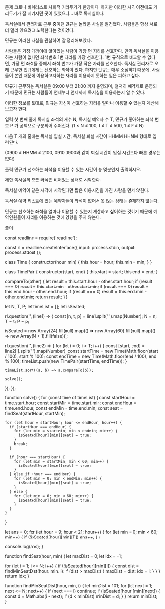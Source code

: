 문제
코로나 바이러스로 사회적 거리두기가 한창이다. 하지만 이러한 시국 이전에도 거리두기가 잘 지켜지던 곳이 있었으니... 바로 독서실이다.

독서실에서 관리자로 근무 중이던 민규는 놀라운 사실을 발견했다. 사람들은 항상 서로 더 멀리 앉으려고 노력한다는 것이었다.

민규는 이러한 사실을 관찰하여 잘 정리해보았다.

사람들은 가장 가까이에 앉아있는 사람이 가장 먼 자리를 선호한다. 만약 독서실을 이용하는 사람이 없다면 좌석번호 1번 자리를 가장 선호한다.
1번 규칙으로 비교할 수 없다면, 가장 먼 좌석들 중에서 좌석 번호가 가장 작은 자리를 선호한다.
독서실 관리자로 오래 근무한 민규에게는 선호하는 좌석이 있다. 하지만 민규는 매우 소심하기 때문에, 사람들이 본인 때문에 이용하고자하는 자리를 이용하지 못하는 일은 피하고 싶다.

민규가 근무하는 독서실은 09:00 부터 21:00 까지 운영되며, 철저히 예약제로 운영되기 때문에 민규는 사람들이 언제부터 언제까지 독서실을 이용하는지 알 수 있다.

이러한 정보를 토대로, 민규는 자신이 선호하는 자리를 얼마나 이용할 수 있는지 계산해보고자 한다.

입력
첫 번째 줄에 독서실 좌석의 개수 N, 독서실 예약자 수 T, 민규가 좋아하는 좌석 번호 P 가 공백으로 구분되어 주어진다. (1 ≤ N ≤ 100, 1 ≤ T ≤ 500, 1 ≤ P ≤ N)

다음 T 개의 줄에는 독서실 입실 시간, 독서실 퇴실 시간이 HHMM HHMM 형태로 입력된다.

(0900 ≤ HHMM ≤ 2100, 0910 0900와 같이 퇴실 시간이 입실 시간보다 빠른 경우는 없다)

출력
민규가 선호하는 좌석을 이용할 수 있는 시간이 총 몇분인지 출력하시오.

제한
독서실의 모든 좌석은 비어있는 상태로 시작한다.

독서실 예약이 같은 시각에 시작된다면 짧은 이용시간을 가진 사람을 먼저 앉힌다.

독서실 예약 리스트에 있는 예약자들이 좌석이 없어서 못 앉는 상태는 존재하지 않는다.

민규는 선호하는 좌석을 얼마나 이용할 수 있는지 계산하고 싶어하는 것이기 때문에 예약인원들이 자리를 이용하는 것에 영향을 주지 않는다.

풀이

const readline = require('readline');

const rl = readline.createInterface({
input: process.stdin,
output: process.stdout
});

class Time {
constructor(hour, min) {
this.hour = hour;
this.min = min;
}
}

class TimePair {
constructor(start, end) {
this.start = start;
this.end = end;
}

compareTo(other) {
let result = this.start.hour - other.start.hour;
if (result === 0) result = this.start.min - other.start.min;
if (result === 0) result = this.end.hour - other.end.hour;
if (result === 0) result = this.end.min - other.end.min;
return result;
}
}

let N, T, P;
let timeList = [];
let isSeated;

rl.question('', (line1) => {
const [n, t, p] = line1.split(' ').map(Number);
N = n;
T = t;
P = p;

isSeated = new Array(24).fill(null).map(() => new Array(60).fill(null).map(() => new Array(N + 1).fill(false)));

rl.question('', (line2) => {
for (let i = 0; i < T; i++) {
const [start, end] = line2[i].split(' ').map(Number);
const startTime = new Time(Math.floor(start / 100), start % 100);
const endTime = new Time(Math.floor(end / 100), end % 100);
timeList.push(new TimePair(startTime, endTime));
}

    timeList.sort((a, b) => a.compareTo(b));

    solve();

});
});

function solve() {
for (const time of timeList) {
const startHour = time.start.hour;
const startMin = time.start.min;
const endHour = time.end.hour;
const endMin = time.end.min;
const seat = findSeat(startHour, startMin);

    for (let hour = startHour; hour <= endHour; hour++) {
      if (startHour === endHour) {
        for (let min = startMin; min < endMin; min++) {
          isSeated[hour][min][seat] = true;
        }
        break;
      }

      if (hour === startHour) {
        for (let min = startMin; min < 60; min++) {
          isSeated[hour][min][seat] = true;
        }
      } else if (hour === endHour) {
        for (let min = 0; min < endMin; min++) {
          isSeated[hour][min][seat] = true;
        }
      } else {
        for (let min = 0; min < 60; min++) {
          isSeated[hour][min][seat] = true;
        }
      }
    }

}

let ans = 0;
for (let hour = 9; hour < 21; hour++) {
for (let min = 0; min < 60; min++) {
if (!isSeated[hour][min][P]) ans++;
}
}

console.log(ans);
}

function findSeat(hour, min) {
let maxDist = 0;
let idx = -1;

for (let i = 1; i <= N; i++) {
if (!isSeated[hour][min][i]) {
const dist = findMinSeatDist(hour, min, i);
if (dist > maxDist) {
maxDist = dist;
idx = i;
}
}
}
return idx;
}

function findMinSeatDist(hour, min, i) {
let minDist = 101;
for (let next = 1; next <= N; next++) {
if (next === i) continue;
if (isSeated[hour][min][next]) {
const d = Math.abs(i - next);
if (d < minDist) minDist = d;
}
}
return minDist;
}
